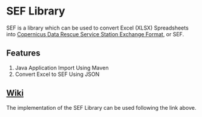 # SEF Library
SEF is a library which can be used to convert Excel (XLSX) Spreadsheets into [Copernicus Data Rescue Service Station Exchange Format](https://datarescue.climate.copernicus.eu/node/80), or SEF.
## Features

1. Java Application Import Using Maven
2. Convert Excel to SEF Using JSON

## [Wiki](https://github.com/meritoki/sef-library/wiki/Home)
The implementation of the SEF Library can be used following the link above.
